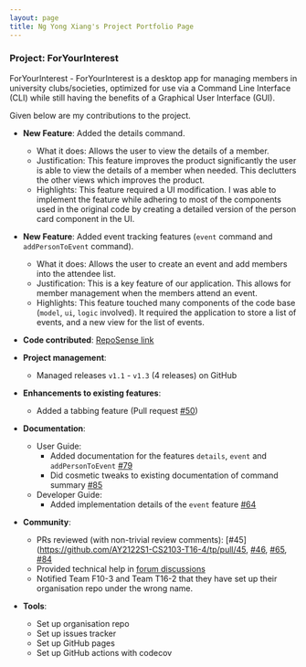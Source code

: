 ```yaml
---
layout: page
title: Ng Yong Xiang's Project Portfolio Page
---
```


### Project: ForYourInterest

ForYourInterest - ForYourInterest is a desktop app for managing members in university clubs/societies, optimized for use via a Command Line Interface (CLI) while still having the benefits of a Graphical User Interface (GUI).

Given below are my contributions to the project.

* **New Feature**: Added the details command.
  * What it does: Allows the user to view the details of a member.
  * Justification: This feature improves the product significantly the user is able to view the details of a member when needed. This declutters the other views which improves the product.
  * Highlights: This feature required a UI modification. I was able to implement the feature while adhering to most of the components used in the original code by creating a detailed version of the person card component in the UI.
  
* **New Feature**: Added event tracking features (`event` command and `addPersonToEvent` command).
  * What it does: Allows the user to create an event and add members into the attendee list.
  * Justification: This is a key feature of our application. This allows for member management when the members attend an event.
  * Highlights: This feature touched many components of the code base (`model`, `ui`, `logic` involved). It required the application to store a list of events, and a new view for the list of events.

* **Code contributed**: [RepoSense link](https://nus-cs2103-ay2122s1.github.io/tp-dashboard/?search=&sort=groupTitle&sortWithin=title&timeframe=commit&mergegroup=&groupSelect=groupByRepos&breakdown=true&checkedFileTypes=docs~functional-code~test-code~other&since=2021-09-17&tabOpen=true&tabType=authorship&zFR=false&tabAuthor=yongxiangng&tabRepo=AY2122S1-CS2103-T16-4%2Ftp%5Bmaster%5D&authorshipIsMergeGroup=false&authorshipFileTypes=docs~functional-code~test-code~other&authorshipIsBinaryFileTypeChecked=false)

* **Project management**:
  * Managed releases `v1.1` - `v1.3` (4 releases) on GitHub

* **Enhancements to existing features**:
  * Added a tabbing feature (Pull request [\#50](https://github.com/AY2122S1-CS2103-T16-4/tp/pull/50))

* **Documentation**:
  * User Guide:
    * Added documentation for the features `details`, `event` and `addPersonToEvent` [\#79](https://github.com/AY2122S1-CS2103-T16-4/tp/pull/79/files)
    * Did cosmetic tweaks to existing documentation of command summary [\#85](https://github.com/AY2122S1-CS2103-T16-4/tp/pull/85/files)
  * Developer Guide:
    * Added implementation details of the `event` feature [\#64](https://github.com/AY2122S1-CS2103-T16-4/tp/pull/64/files)

* **Community**:
  * PRs reviewed (with non-trivial review comments): [\#45](https://github.com/AY2122S1-CS2103-T16-4/tp/pull/45, [\#46](https://github.com/AY2122S1-CS2103-T16-4/tp/pull/46), [\#65](https://github.com/AY2122S1-CS2103-T16-4/tp/pull/65), [\#84](https://github.com/AY2122S1-CS2103-T16-4/tp/pull/84/files)
  * Provided technical help in [forum discussions](https://github.com/nus-cs2103-AY2122S1/forum/issues/134#issuecomment-908405186)
  * Notified Team F10-3 and Team T16-2 that they have set up their organisation repo under the wrong name.

* **Tools**:
  * Set up organisation repo
  * Set up issues tracker
  * Set up GitHub pages
  * Set up GitHub actions with codecov

